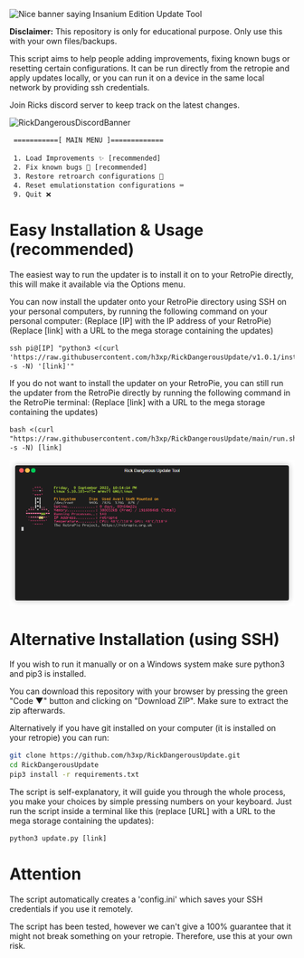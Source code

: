 ![Nice banner saying Insanium Edition Update Tool](banner.png)

**Disclaimer:** This repository is only for educational purpose. Only use this with your own files/backups.

This script aims to help people adding improvements, fixing known bugs or resetting certain configurations.
It can be run directly from the retropie and apply updates locally, or you can run it on a device in the same local network by providing ssh credentials.


Join Ricks discord server to keep track on the latest changes.


![RickDangerousDiscordBanner](https://discordapp.com/api/guilds/857515631422603286/widget.png?style=banner2)


```
 ===========[ MAIN MENU ]=============

 1. Load Improvements ✨ [recommended]
 2. Fix known bugs 🐛 [recommended]
 3. Restore retroarch configurations 👾
 4. Reset emulationstation configurations ⌨
 9. Quit ❌
```

# Easy Installation & Usage (recommended)
The easiest way to run the updater is to install it on to your RetroPie directly, this will make it available via the Options menu.

You can now install the updater onto your RetroPie directory using SSH on your personal computers, by running the following command on your personal computer:
(Replace [IP] with the IP address of your RetroPie)
(Replace [link] with a URL to the mega storage containing the updates)

```
ssh pi@[IP] "python3 <(curl 'https://raw.githubusercontent.com/h3xp/RickDangerousUpdate/v1.0.1/install.py' -s -N) '[link]'"
```

If you do not want to install the updater on your RetroPie, you can still run the updater from the RetroPie directly by running the following command in the RetroPie terminal:
(Replace [link] with a URL to the mega storage containing the updates)


```
bash <(curl "https://raw.githubusercontent.com/h3xp/RickDangerousUpdate/main/run.sh" -s -N) [link]
```

![A short gif showing a demo of the tool in use.](demo.gif)

# Alternative Installation (using SSH)

If you wish to run it manually or on a Windows system make sure python3 and pip3 is installed.

You can download this repository with your browser by pressing the green "Code ▼" button and clicking on "Download ZIP".
Make sure to extract the zip afterwards.

Alternatively if you have git installed on your computer (it is installed on your retropie) you can run:

```bash
git clone https://github.com/h3xp/RickDangerousUpdate.git
cd RickDangerousUpdate
pip3 install -r requirements.txt
```


The script is self-explanatory, it will guide you through the whole process, you make your choices by simple pressing numbers on your keyboard.
Just run the script inside a terminal like this (replace [URL] with a URL to the mega storage containing the updates):

```
python3 update.py [link]
```

# Attention

The script automatically creates a 'config.ini' which saves your SSH credentials if you use it remotely.

The script has been tested, however we can't give a 100% guarantee that it might not break something on
your retropie. Therefore, use this at your own risk.
